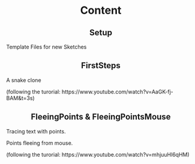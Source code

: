 <h1 align="center">Content</h1>

<h2 align="center">Setup</h2>
<p>Template Files for new Sketches</p>

<h2 align="center">FirstSteps</h2>
<p>A snake clone</p>
<p>(following the turorial: https://www.youtube.com/watch?v=AaGK-fj-BAM&t=3s)</p>

<h2 align="center">FleeingPoints & FleeingPointsMouse</h2>
<p>Tracing text with points.</p>
<p>Points fleeing from mouse.</p>
<p>(following the turorial: https://www.youtube.com/watch?v=mhjuuHl6qHM)</p>


